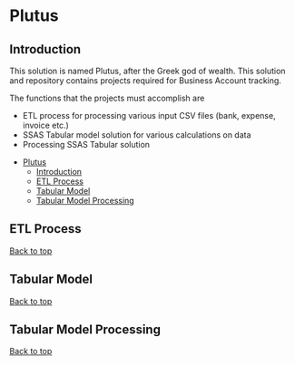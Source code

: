 # Plutus

## Introduction

This solution is named Plutus, after the Greek god of wealth.
This solution and repository contains projects required for Business Account tracking.

The functions that the projects must accomplish are

- ETL process for processing various input CSV files (bank, expense, invoice etc.)
- SSAS Tabular model solution for various calculations on data
- Processing SSAS Tabular solution

<!-- TOC -->

- [Plutus](#plutus)
    - [Introduction](#introduction)
    - [ETL Process](#etl-process)
    - [Tabular Model](#tabular-model)
    - [Tabular Model Processing](#tabular-model-processing)

<!-- /TOC -->

## ETL Process

[Back to top](#introduction)

## Tabular Model

[Back to top](#introduction)

## Tabular Model Processing

[Back to top](#introduction)